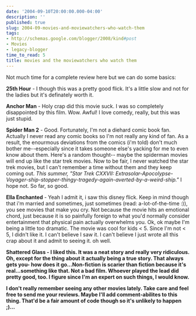 ```yaml
---
date: '2004-09-10T20:00:00.000-04:00'
description: ''
published: true
slug: 2004-09-movies-and-moviewatchers-who-watch-them
tags:
- http://schemas.google.com/blogger/2008/kind#post
- Movies
- legacy-blogger
time_to_read: 5
title: movies and the moviewatchers who watch them
---
```


Not much time for a complete review here but we can do some basics:

**25th Hour** - I though this was a pretty good flick. It's a little slow and not for the ladies but it's definately worth it.

**Anchor Man** - Holy crap did this movie suck. I was so completely disappointed by this film. Wow. Awful! I love comedy, really, but this was just stupid.

**Spider Man 2** - Good. Fortunately, I'm not a diehard comic book fan. Actually I never read any comic books so I'm not really any kind of fan. As a result, the enourmous deviations from the comics (i'm told) don't much bother me--especially since it takes someone else's yacking for me to even know about them. Here's a random thought-- maybe the spiderman movies will end up like the star trek movies. Now to be fair, I never watched the star trek movies, but I can't remember a time without them and they keep coming out. *This summer, "Star Trek CXXVII: Extrasolar-Apocolypse-Voyager-ship-stopper-thingy-tragedy-again-averted-by-a-weird-ship."* I hope not. So far, so good.

**Ella Enchanted** - Yeah I admit it, i saw this disney flick. Keep in mind though that i'm married and sometimes, just sometimes (read: a-lot-of-the-time :)), you see movies that make you cry. Not because the movie hits an emotional chord, just because it is so painfully foreign to what you'd normally consider entertainment that physical pain actually overwhelms you. Ok, ok maybe I'm being a little too dramatic. The movie was cool for kids < 5. Since I'm not < 5, I didn't like it. I  can't believe I saw it. I can't believe I just wrote all this crap about it and admit to seeing it. oh well.

<b>Shattered Glass - I liked this. It was a neat story and really very ridiculous. Oh, except for the thing about it actually being a true story. That always gets you- how does it go...Non-fiction is scarier than fiction because it's real...something like that. Not a bad film. Whoever played the lead did pretty good, too. I figure since I'm an expert on such things, I would know.

I don't really remember seeing any other movies lately. Take care and feel free to send me your reviews. Maybe I'll add comment-abilites to this thing. That'd be a fair amount of code though so it's unlikely to happen ;)...